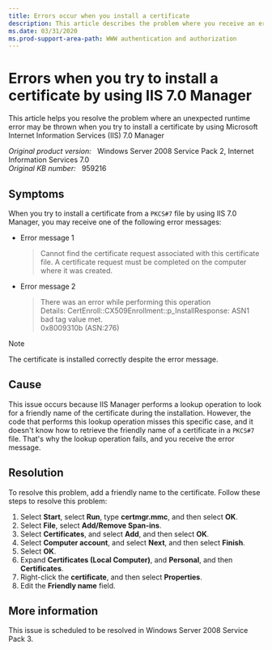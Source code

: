 ```yaml
---
title: Errors occur when you install a certificate
description: This article describes the problem where you receive an error message when you try to install a certificate by using IIS Manager, and provides a resolution.
ms.date: 03/31/2020
ms.prod-support-area-path: WWW authentication and authorization
---
```

# Errors when you try to install a certificate by using IIS 7.0 Manager

This article helps you resolve the problem where an unexpected runtime error may be thrown when you try to install a certificate by using Microsoft Internet Information Services (IIS) 7.0 Manager

_Original product version:_ &nbsp; Windows Server 2008 Service Pack 2, Internet Information Services 7.0  
_Original KB number:_ &nbsp; 959216

## Symptoms

When you try to install a certificate from a `PKCS#7` file by using IIS 7.0 Manager, you may receive one of the following error messages:

- Error message 1

    > Cannot find the certificate request associated with this certificate file. A certificate request must be completed on the computer where it was created.

- Error message 2

    > There was an error while performing this operation  
    > Details: CertEnroll::CX509Enrollment::p_InstallResponse: ASN1 bad tag value met.  
    > 0x8009310b (ASN:276)

> [!NOTE]
> The certificate is installed correctly despite the error message.

## Cause

This issue occurs because IIS Manager performs a lookup operation to look for a friendly name of the certificate during the installation. However, the code that performs this lookup operation misses this specific case, and it doesn't know how to retrieve the friendly name of a certificate in a `PKCS#7` file. That's why the lookup operation fails, and you receive the error message.

## Resolution

To resolve this problem, add a friendly name to the certificate. Follow these steps to resolve this problem:

1. Select **Start**, select **Run**, type **certmgr.mmc**, and then select **OK**.
2. Select **File**, select **Add/Remove Span-ins**.
3. Select **Certificates**, and select **Add**, and then select **OK**.
4. Select **Computer account**, and select **Next**, and then select **Finish**.
5. Select **OK**.
6. Expand **Certificates (Local Computer)**, and **Personal**, and then **Certificates**.
7. Right-click the **certificate**, and then select **Properties**.
8. Edit the **Friendly name** field.

## More information

This issue is scheduled to be resolved in Windows Server 2008 Service Pack 3.
